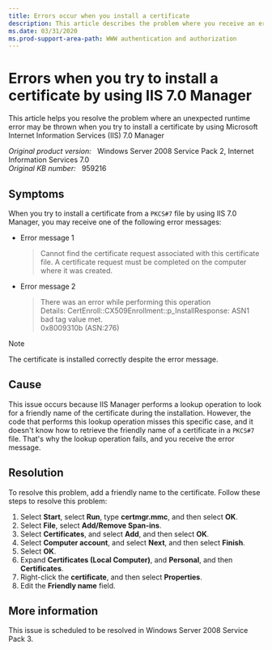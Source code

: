 ```yaml
---
title: Errors occur when you install a certificate
description: This article describes the problem where you receive an error message when you try to install a certificate by using IIS Manager, and provides a resolution.
ms.date: 03/31/2020
ms.prod-support-area-path: WWW authentication and authorization
---
```

# Errors when you try to install a certificate by using IIS 7.0 Manager

This article helps you resolve the problem where an unexpected runtime error may be thrown when you try to install a certificate by using Microsoft Internet Information Services (IIS) 7.0 Manager

_Original product version:_ &nbsp; Windows Server 2008 Service Pack 2, Internet Information Services 7.0  
_Original KB number:_ &nbsp; 959216

## Symptoms

When you try to install a certificate from a `PKCS#7` file by using IIS 7.0 Manager, you may receive one of the following error messages:

- Error message 1

    > Cannot find the certificate request associated with this certificate file. A certificate request must be completed on the computer where it was created.

- Error message 2

    > There was an error while performing this operation  
    > Details: CertEnroll::CX509Enrollment::p_InstallResponse: ASN1 bad tag value met.  
    > 0x8009310b (ASN:276)

> [!NOTE]
> The certificate is installed correctly despite the error message.

## Cause

This issue occurs because IIS Manager performs a lookup operation to look for a friendly name of the certificate during the installation. However, the code that performs this lookup operation misses this specific case, and it doesn't know how to retrieve the friendly name of a certificate in a `PKCS#7` file. That's why the lookup operation fails, and you receive the error message.

## Resolution

To resolve this problem, add a friendly name to the certificate. Follow these steps to resolve this problem:

1. Select **Start**, select **Run**, type **certmgr.mmc**, and then select **OK**.
2. Select **File**, select **Add/Remove Span-ins**.
3. Select **Certificates**, and select **Add**, and then select **OK**.
4. Select **Computer account**, and select **Next**, and then select **Finish**.
5. Select **OK**.
6. Expand **Certificates (Local Computer)**, and **Personal**, and then **Certificates**.
7. Right-click the **certificate**, and then select **Properties**.
8. Edit the **Friendly name** field.

## More information

This issue is scheduled to be resolved in Windows Server 2008 Service Pack 3.
